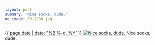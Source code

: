 ```yaml
---
layout: post
summary: 'Nice socks, dude.'
og_image: 89-1280.jpg
---
```


<p>
 <time>
  <a href="/89">
   {{ page.date | date: "%B %-d, %Y" }}
  </a>
 </time>
 <a href="/89">
  <img alt="Nice socks, dude." sizes="(min-width: 700px) 50vw, calc(100vw - 2rem)" src="{{ site.assets_url }}/89-640.jpg" srcset="{{ site.assets_url }}/89-1280.jpg 1280w, {{ site.assets_url }}/89-960.jpg 960w, {{ site.assets_url }}/89-640.jpg 640w, {{ site.assets_url }}/89-320.jpg 320w"/>
 </a>
 <span>
  Nice socks, dude.
 </span>
</p>
